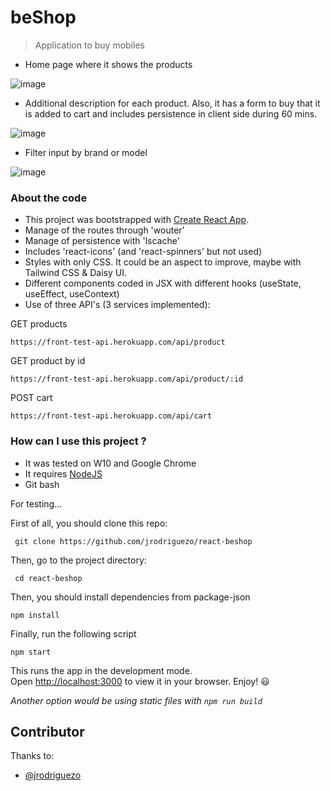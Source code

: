 # beShop
> Application to buy mobiles

- Home page where it shows the products

![image](https://user-images.githubusercontent.com/36509669/153758671-0b02e798-8aa7-49b5-8495-c9d354a1b8ea.png)

- Additional description for each product. Also, it has a form to buy that it is added to cart and includes persistence in client side during 60 mins.

![image](https://user-images.githubusercontent.com/36509669/153758703-5e309a4e-699e-49e9-84fe-91e85081f620.png)

- Filter input by brand or model

![image](https://user-images.githubusercontent.com/36509669/153758765-10c44733-02ce-4cfb-8f17-f6cb2e3bd5a3.png)

### About the code
- This project was bootstrapped with [Create React App](https://github.com/facebook/create-react-app).
- Manage of the routes through 'wouter'
- Manage of persistence with 'lscache'
- Includes 'react-icons' (and 'react-spinners' but not used)
- Styles with only CSS. It could be an aspect to improve, maybe with Tailwind CSS & Daisy UI.
- Different components coded in JSX with different hooks (useState, useEffect, useContext)
- Use of three API's (3 services implemented):

GET products
```JS
https://front-test-api.herokuapp.com/api/product
```
GET product by id
```JS
https://front-test-api.herokuapp.com/api/product/:id
```
POST cart
```JS
https://front-test-api.herokuapp.com/api/cart
```

### How can I use this project ?
- It was tested on W10 and Google Chrome
- It requires [NodeJS](https://nodejs.org/es/)
- Git bash

For testing...

First of all, you should clone this repo:
```
 git clone https://github.com/jrodriguezo/react-beshop
```
Then, go to the project directory:
```
 cd react-beshop
```
Then, you should install dependencies from package-json
```
npm install
```
Finally, run the following script
```
npm start
```

This runs the app in the development mode.\
Open [http://localhost:3000](http://localhost:3000) to view it in your browser. Enjoy! :smiley:	

_Another option would be using static files with `npm run build`_

## Contributor

Thanks to:
- [@jrodriguezo](https://github.com/jrodriguezo)
